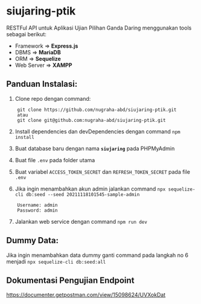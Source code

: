 # siujaring-ptik

RESTFul API untuk Aplikasi Ujian Pilihan Ganda Daring menggunakan tools sebagai berikut:

- Framework => **Express.js**
- DBMS => **MariaDB**
- ORM => **Sequelize**
- Web Server => **XAMPP**

## Panduan Instalasi:

1. Clone repo dengan command:

```
    git clone https://github.com/nugraha-abd/siujaring-ptik.git
    atau
    git clone git@github.com:nugraha-abd/siujaring-ptik.git
```

2. Install dependencies dan devDependencies dengan command `npm install`

3. Buat database baru dengan nama **`siujaring`** pada PHPMyAdmin

4. Buat file `.env` pada folder utama

5. Buat variabel `ACCESS_TOKEN_SECRET` dan `REFRESH_TOKEN_SECRET` pada file `.env`

6. Jika ingin menambahkan akun admin jalankan command `npx sequelize-cli db:seed --seed 20211118101545-sample-admin`

```
    Username: admin
    Password: admin
```

7. Jalankan web service dengan command `npm run dev`

## Dummy Data:

Jika ingin menambahkan data dummy ganti command pada langkah no 6 menjadi `npx sequelize-cli db:seed:all`

## Dokumentasi Pengujian Endpoint

https://documenter.getpostman.com/view/15098624/UVXokDat
